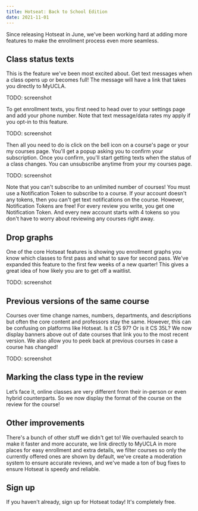 ```yaml
---
title: Hotseat: Back to School Edition
date: 2021-11-01
---
```


Since releasing Hotseat in June, we've been working hard at adding more features to make the enrollment process even more seamless.

## Class status texts

This is the feature we've been most excited about. Get text messages when a class opens up or becomes full! The message will have a link that takes you directly to MyUCLA.

TODO: screenshot

To get enrollment texts, you first need to head over to your settings page and add your phone number. Note that text message/data rates my apply if you opt-in to this feature.

TODO: screenshot

Then all you need to do is click on the bell icon on a course's page or your my courses page. You'll get a popup asking you to confirm your subscription. Once you confirm, you'll start getting texts when the status of a class changes. You can unsubscribe anytime from your my courses page.

TODO: screenshot

Note that you can't subscribe to an unlimited number of courses! You must use a Notification Token to subscribe to a course. If your account doesn't any tokens, then you can't get text notifications on the course. However, Notification Tokens are free! For every review you write, you get one Notification Token. And every new account starts with 4 tokens so you don't have to worry about reviewing any courses right away.

## Drop graphs

One of the core Hotseat features is showing you enrollment graphs you know which classes to first pass and what to save for second pass. We've expanded this feature to the first few weeks of a new quarter! This gives a great idea of how likely you are to get off a waitlist.

TODO: screenshot

## Previous versions of the same course

Courses over time change names, numbers, departments, and descriptions but often the core content and professors stay the same. However, this can be confusing on platforms like Hotseat. Is it CS 97? Or is it CS 35L? We now display banners above out of date courses that link you to the most recent version. We also allow you to peek back at previous courses in case a course has changed!

TODO: screenshot

## Marking the class type in the review

Let’s face it, online classes are very different from their in-person or even hybrid counterparts. So we now display the format of the course on the review for the course!

## Other improvements

There's a bunch of other stuff we didn't get to! We overhauled search to make it faster and more accurate, we link directly to MyUCLA in more places for easy enrollment and extra details, we filter courses so only the currently offered ones are shown by default, we've create a moderation system to ensure accurate reviews, and we've made a ton of bug fixes to ensure Hotseat is speedy and reliable.

## Sign up

If you haven't already, sign up for Hotseat today! It's completely free.
